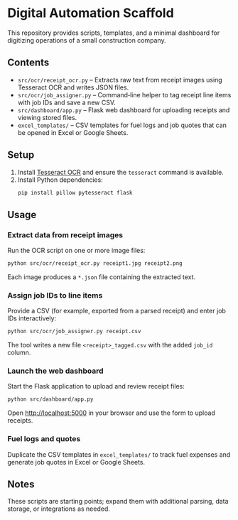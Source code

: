 # Digital Automation Scaffold

This repository provides scripts, templates, and a minimal dashboard for digitizing operations of a small construction company.

## Contents
- `src/ocr/receipt_ocr.py` – Extracts raw text from receipt images using Tesseract OCR and writes JSON files.
- `src/ocr/job_assigner.py` – Command‑line helper to tag receipt line items with job IDs and save a new CSV.
- `src/dashboard/app.py` – Flask web dashboard for uploading receipts and viewing stored files.
- `excel_templates/` – CSV templates for fuel logs and job quotes that can be opened in Excel or Google Sheets.


## Setup
1. Install [Tesseract OCR](https://tesseract-ocr.github.io/) and ensure the `tesseract` command is available.
2. Install Python dependencies:
   ```bash
   pip install pillow pytesseract flask
   ```

## Usage
### Extract data from receipt images
Run the OCR script on one or more image files:
```bash
python src/ocr/receipt_ocr.py receipt1.jpg receipt2.png
```
Each image produces a `*.json` file containing the extracted text.

### Assign job IDs to line items
Provide a CSV (for example, exported from a parsed receipt) and enter job IDs interactively:
```bash
python src/ocr/job_assigner.py receipt.csv
```
The tool writes a new file `<receipt>_tagged.csv` with the added `job_id` column.

### Launch the web dashboard
Start the Flask application to upload and review receipt files:
```bash
python src/dashboard/app.py
```
Open <http://localhost:5000> in your browser and use the form to upload receipts.



### Fuel logs and quotes
Duplicate the CSV templates in `excel_templates/` to track fuel expenses and generate job quotes in Excel or Google Sheets.

## Notes
These scripts are starting points; expand them with additional parsing, data storage, or integrations as needed.
